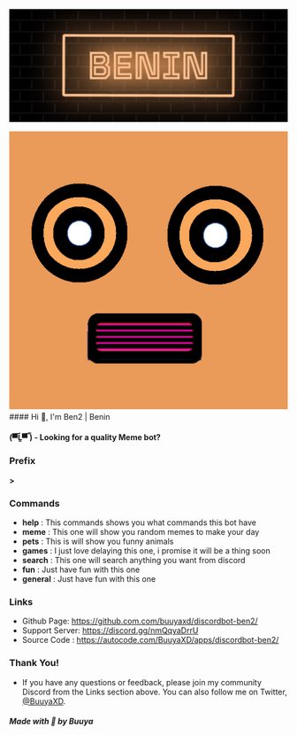<img src="https://github.com/BuuyaXD/discordbot-ben2/blob/main/banner.png">

<img src="https://github.com/BuuyaXD/discordbot-ben2/blob/main/thumbnail.png"> #### Hi 👋, I'm Ben2 | Benin      
#### (▀̿Ĺ̯▀̿ ̿) - Looking for a quality Meme bot?

### Prefix
**>**
      
### Commands
- **help** : This commands shows you what commands this bot have
- **meme** : This one will show you random memes to make your day
- **pets** : This is will show you funny animals
- **games** : I just love delaying this one, i promise it will be a thing soon
- **search** : This one will search anything you want from discord
- **fun** : Just have fun with this one
- **general** : Just have fun with this one
      
### Links
- Github Page: https://github.com.com/buuyaxd/discordbot-ben2/
- Support Server: https://discord.gg/nmQqyaDrrU
- Source Code : https://autocode.com/BuuyaXD/apps/discordbot-ben2/
      
### Thank You!
- If you have any questions or feedback, please join my community Discord from the Links section above. You can also follow me on Twitter, <a href="www.twitter.com.buuyaxd">@BuuyaXD</a>.
    
##### Made with 🧡 by Buuya
